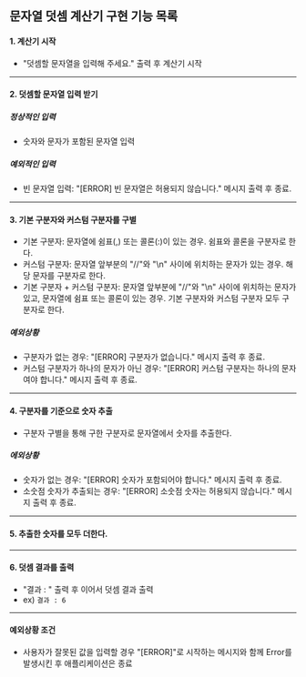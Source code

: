 ## 문자열 덧셈 계산기 구현 기능 목록

#### 1. 계산기 시작
- "덧셈할 문자열을 입력해 주세요." 출력 후 계산기 시작
---

#### 2. 덧셈할 문자열 입력 받기
##### 정상적인 입력
- 숫자와 문자가 포함된 문자열 입력

##### 예외적인 입력
- 빈 문자열 입력: "[ERROR] 빈 문자열은 허용되지 않습니다." 메시지 출력 후 종료.
---

#### 3. 기본 구분자와 커스텀 구분자를 구별
- 기본 구분자: 문자열에 쉼표(,) 또는 콜론(:)이 있는 경우. 쉼표와 콜론을 구분자로 한다.
- 커스텀 구분자: 문자열 앞부분의 "//"와 "\n" 사이에 위치하는 문자가 있는 경우. 해당 문자를 구분자로 한다.
- 기본 구분자 + 커스텀 구분자: 문자열 앞부분에 "//"와 "\n" 사이에 위치하는 문자가 있고, 문자열에 쉼표 또는 콜론이 있는 경우. 기본 구분자와 커스텀 구분자 모두 구분자로 한다.

##### 예외상황
- 구분자가 없는 경우: "[ERROR] 구분자가 없습니다." 메시지 출력 후 종료.
- 커스텀 구분자가 하나의 문자가 아닌 경우: "[ERROR] 커스텀 구분자는 하나의 문자여야 합니다." 메시지 출력 후 종료.
---

#### 4. 구분자를 기준으로 숫자 추출
- 구분자 구별을 통해 구한 구분자로 문자열에서 숫자를 추출한다. 

##### 에외상황
- 숫자가 없는 경우: "[ERROR] 숫자가 포함되어야 합니다." 메시지 출력 후 종료.
- 소숫점 숫자가 추출되는 경우: "[ERROR] 소숫점 숫자는 허용되지 않습니다." 메시지 출력 후 종료.
---

#### 5. 추출한 숫자를 모두 더한다.
---

#### 6. 덧셈 결과를 출력
- "결과 : " 출력 후 이어서 덧셈 결과 출력
- ex) `결과 : 6`

---
#### 예외상황 조건
- 사용자가 잘못된 값을 입력할 경우 "[ERROR]"로 시작하는 메시지와 함께 Error를 발생시킨 후 애플리케이션은 종료